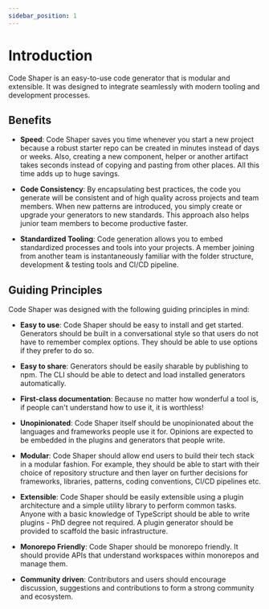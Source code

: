 ```yaml
---
sidebar_position: 1
---
```


# Introduction

Code Shaper is an easy-to-use code generator that is modular and extensible. It
was designed to integrate seamlessly with modern tooling and development
processes.

## Benefits

- **Speed**: Code Shaper saves you time whenever you start a new project because
  a robust starter repo can be created in minutes instead of days or weeks.
  Also, creating a new component, helper or another artifact takes seconds
  instead of copying and pasting from other places. All this time adds up to
  huge savings.

- **Code Consistency**: By encapsulating best practices, the code you generate
  will be consistent and of high quality across projects and team members. When
  new patterns are introduced, you simply create or upgrade your generators to
  new standards. This approach also helps junior team members to become
  productive faster.

- **Standardized Tooling**: Code generation allows you to embed standardized
  processes and tools into your projects. A member joining from another team is
  instantaneously familiar with the folder structure, development & testing
  tools and CI/CD pipeline.

## Guiding Principles

Code Shaper was designed with the following guiding principles in mind:

- **Easy to use**: Code Shaper should be easy to install and get started.
  Generators should be built in a conversational style so that users do not have
  to remember complex options. They should be able to use options if they prefer
  to do so.

- **Easy to share**: Generators should be easily sharable by publishing to npm.
  The CLI should be able to detect and load installed generators automatically.

- **First-class documentation**: Because no matter how wonderful a tool is, if
  people can't understand how to use it, it is worthless!

- **Unopinionated**: Code Shaper itself should be unopinionated about the
  languages and frameworks people use it for. Opinions are expected to be
  embedded in the plugins and generators that people write.

- **Modular**: Code Shaper should allow end users to build their tech stack in a
  modular fashion. For example, they should be able to start with their choice
  of repository structure and then layer on further decisions for frameworks,
  libraries, patterns, coding conventions, CI/CD pipelines etc.

- **Extensible**: Code Shaper should be easily extensible using a plugin
  architecture and a simple utility library to perform common tasks. Anyone with
  a basic knowledge of TypeScript should be able to write plugins - PhD degree
  not required. A plugin generator should be provided to scaffold the basic
  infrastructure.

- **Monorepo Friendly**: Code Shaper should be monorepo friendly. It should
  provide APIs that understand workspaces within monorepos and manage them.

- **Community driven**: Contributors and users should encourage discussion,
  suggestions and contributions to form a strong community and ecosystem.
